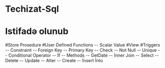# Techizat-Sql
# Istifadə olunub


#Store Prosedure
#User Defined Functions
--      Scalar Value
#View 
#Triggers
-- Constraint
--    Foreign Key
--    Primary Key
--    Check
--    Not Null
--    Unique
-- Conditional Operator
--    İf
-- Methods 
--    GetDate
-- İnner Join
-- Select
-- Delete
-- Update
-- Alter
-- Create
-- İnsert İnto
